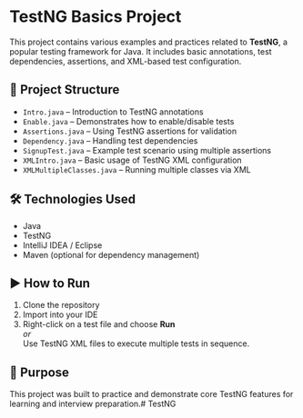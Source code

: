 # TestNG Basics Project

This project contains various examples and practices related to **TestNG**, a popular testing framework for Java. It includes basic annotations, test dependencies, assertions, and XML-based test configuration.

## 📁 Project Structure

- `Intro.java` – Introduction to TestNG annotations
- `Enable.java` – Demonstrates how to enable/disable tests
- `Assertions.java` – Using TestNG assertions for validation
- `Dependency.java` – Handling test dependencies
- `SignupTest.java` – Example test scenario using multiple assertions
- `XMLIntro.java` – Basic usage of TestNG XML configuration
- `XMLMultipleClasses.java` – Running multiple classes via XML

## 🛠️ Technologies Used

- Java  
- TestNG  
- IntelliJ IDEA / Eclipse  
- Maven (optional for dependency management)

## ▶️ How to Run

1. Clone the repository
2. Import into your IDE
3. Right-click on a test file and choose **Run**  
   _or_  
   Use TestNG XML files to execute multiple tests in sequence.

## 🎯 Purpose

This project was built to practice and demonstrate core TestNG features for learning and interview preparation.# TestNG
